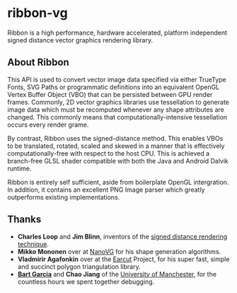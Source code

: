 # ribbon-vg

Ribbon is a high performance, hardware accelerated, platform independent signed distance vector graphics rendering library.

## About Ribbon

This API is used to convert vector image data specified via either TrueType Fonts, SVG Paths or programmatic definitions into an equivalent OpenGL Vertex Buffer Object (VBO) that can be persisted between GPU render frames. Commonly, 2D vector graphics libraries use tessellation to generate image data which must be recomputed whenever any shape attributes are changed. This commonly means that computationally-intensive tessellation occurs every render grame.

By contrast, Ribbon uses the signed-distance method. This enables VBOs to be translated, rotated, scaled and skewed in a manner that is effectively computationally-free with respect to the host CPU. This is achieved a branch-free GLSL shader compatible with both the Java and Android Dalvik runtime. 

Ribbon is entirely self sufficient, aside from boilerplate OpenGL intergration. In addition, it contains an excellent PNG Image parser which greatly outperforms existing implementations.

## Thanks

* **Charles Loop** and **Jim Blinn**, inventors of the [signed distance rendering technique](http://http.developer.nvidia.com/GPUGems3/gpugems3_ch25.html).
* **Mikko Mononen** over at [NanoVG](https://github.com/memononen) for his shape generation algorithms.
* **Vladmirir Agafonkin** over at the [Earcut](https://github.com/mapbox/earcut) Project, for his super fast, simple and succinct polygon triangulation library.
* [**Bart Garcia**](https://github.com/BartGarciaNathan) and **Chao Jiang** of the [University of Manchester](http://www.eee.manchester.ac.uk/), for the countless hours we spent together debugging.
